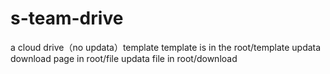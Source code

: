 # s-team-drive
a cloud drive（no updata）template
template is in the root/template
updata download page in root/file
updata file in root/download
